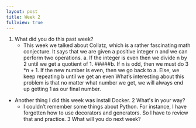 ```yaml
---
layout: post
title: Week 2
fullview: true
---
```


1. What did you do this past week?
	* This week we talked about Collatz, which is a rather fascinating math conjecture. It says that we are given a positive integer n  and we can perform two operations. 
	a. If the integer is even then we divide n by 2 until we get a quotient of 1.
#####b. If n is odd, then we must do 3 *n + 1. If the new number is even, then we go back to a. Else, we keep repeating b until we get an even
What’s interesting about this problem is that no matter what number we get, we will always end up getting 1 as our final number. 
* Another thing I did this week was install Docker.
	2	What's in your way?
	* I couldn’t remember some things about Python. For instance, I have forgotten how to use decorators and generators. So I have to review that and practice. 
	3	What will you do next week?


